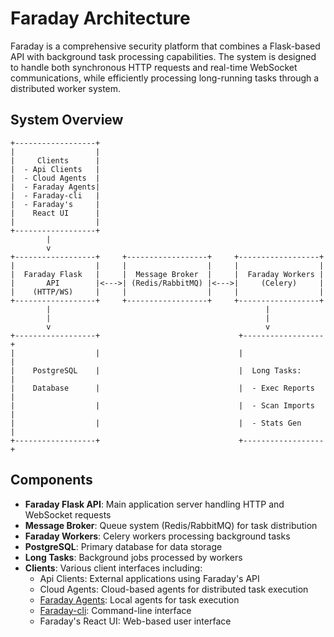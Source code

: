 # Faraday Architecture

Faraday is a comprehensive security platform that combines a Flask-based API with background task processing capabilities. The system is designed to handle both synchronous HTTP requests and real-time WebSocket communications, while efficiently processing long-running tasks through a distributed worker system.

## System Overview

```ascii
+------------------+
|                  |
|     Clients      |
|  - Api Clients   |
|  - Cloud Agents  |
|  - Faraday Agents|
|  - Faraday-cli   |
|  - Faraday's     |
|    React UI      |
|                  |
+------------------+
        |
        v
+------------------+     +------------------+     +------------------+
|                  |     |                  |     |                  |
|  Faraday Flask   |     |  Message Broker  |     |  Faraday Workers |
|       API        |<--->| (Redis/RabbitMQ) |<--->|     (Celery)     |
|    (HTTP/WS)     |     |                  |     |                  |
+------------------+     +------------------+     +------------------+
        |                                                |
        |                                                |
        v                                                v
+------------------+                               +------------------+
|                  |                               |                  |
|    PostgreSQL    |                               |  Long Tasks:     |
|    Database      |                               |  - Exec Reports  |
|                  |                               |  - Scan Imports  |
|                  |                               |  - Stats Gen     |
+------------------+                               +------------------+
```

## Components

- **Faraday Flask API**: Main application server handling HTTP and WebSocket requests
- **Message Broker**: Queue system (Redis/RabbitMQ) for task distribution
- **Faraday Workers**: Celery workers processing background tasks
- **PostgreSQL**: Primary database for data storage
- **Long Tasks**: Background jobs processed by workers
- **Clients**: Various client interfaces including:
  - Api Clients: External applications using Faraday's API
  - Cloud Agents: Cloud-based agents for distributed task execution
  - [Faraday Agents](https://github.com/infobyte/faraday_agent_dispatcher): Local agents for task execution
  - [Faraday-cli](https://github.com/infobyte/faraday-cli): Command-line interface
  - Faraday's React UI: Web-based user interface 